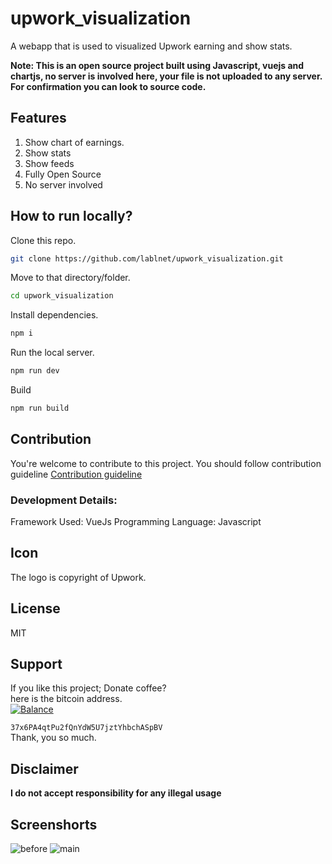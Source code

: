 # upwork_visualization
A webapp that is used to visualized Upwork earning and show stats.

**Note: This is an open source project built using Javascript, vuejs and chartjs, no server is involved here, your file is not uploaded to any server. For confirmation you can look to source code.**

## Features
1. Show chart of earnings.
2. Show stats
3. Show feeds
4. Fully Open Source
5. No server involved

## How to run locally?
Clone this repo.
```sh
git clone https://github.com/lablnet/upwork_visualization.git
```
Move to that directory/folder.
```sh
cd upwork_visualization
```
Install dependencies.
```sh
npm i
```
Run the local server.
```sh
npm run dev
```
Build
```sh
npm run build
```

## Contribution

You're welcome to contribute to this project. You should follow contribution guideline  [Contribution guideline](https://github.com/lablnet/upwork_visualization/blob/master/CONTRIBUTING.md)

### Development Details:

Framework Used: VueJs
Programming Language: Javascript

## Icon

The logo is copyright of Upwork.
## License

MIT

## Support

If you like this project; Donate coffee?  
here is the bitcoin address.  
[![Balance](https://camo.githubusercontent.com/0afa0626cbbe28d10a601895b9a166b67a3e5da8a557aec47f7ccd61a68421fc/68747470733a2f2f696d672e62616c616e636562616467652e696f2f6274632f33377836504134717450753266516e5964573555376a7a74596862636841537042562e737667)](https://img.balancebadge.io/btc/37x6PA4qtPu2fQnYdW5U7jztYhbchASpBV.svg)

`37x6PA4qtPu2fQnYdW5U7jztYhbchASpBV`  
Thank, you so much.

## Disclaimer

**I do not accept responsibility for any illegal usage**

## Screenshorts

![before](https://raw.githubusercontent.com/lablnet/upwork_visualization/main/screenshorts/before.png)
![main](https://raw.githubusercontent.com/lablnet/upwork_visualization/main/screenshorts/main.jpg)

